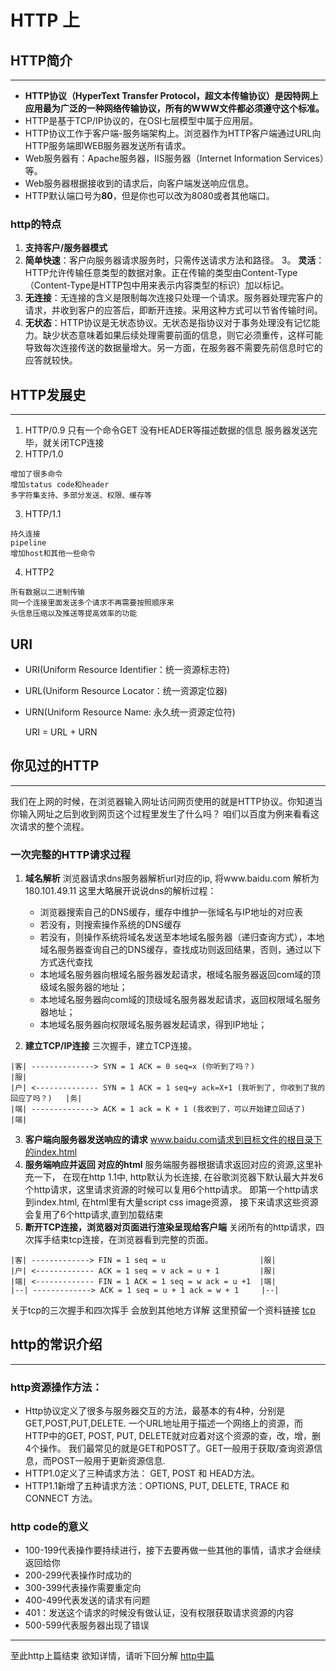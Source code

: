 # HTTP 上
## HTTP简介
---
- **HTTP协议（HyperText Transfer Protocol，超文本传输协议）是因特网上应用最为广泛的一种网络传输协议，所有的WWW文件都必须遵守这个标准。**
- HTTP是基于TCP/IP协议的，在OSI七层模型中属于应用层。
- HTTP协议工作于客户端-服务端架构上。浏览器作为HTTP客户端通过URL向HTTP服务端即WEB服务器发送所有请求。
- Web服务器有：Apache服务器，IIS服务器（Internet Information Services）等。
- Web服务器根据接收到的请求后，向客户端发送响应信息。
- HTTP默认端口号为**80**，但是你也可以改为8080或者其他端口。

### http的特点
  1. **支持客户/服务器模式**
  2. **简单快速**：客户向服务器请求服务时，只需传送请求方法和路径。
  3。 **灵活**：HTTP允许传输任意类型的数据对象。正在传输的类型由Content-Type（Content-Type是HTTP包中用来表示内容类型的标识）加以标记。
  4. **无连接**：无连接的含义是限制每次连接只处理一个请求。服务器处理完客户的请求，并收到客户的应答后，即断开连接。采用这种方式可以节省传输时间。
  5. **无状态**：HTTP协议是无状态协议。无状态是指协议对于事务处理没有记忆能力。缺少状态意味着如果后续处理需要前面的信息，则它必须重传，这样可能导致每次连接传送的数据量增大。另一方面，在服务器不需要先前信息时它的应答就较快。

## HTTP发展史
---
  1. HTTP/0.9
    只有一个命令GET
    没有HEADER等描述数据的信息
    服务器发送完毕，就关闭TCP连接
  2. HTTP/1.0

    增加了很多命令
    增加status code和header
    多字符集支持、多部分发送、权限、缓存等
  3. HTTP/1.1

    持久连接
    pipeline
    增加host和其他一些命令
  4. HTTP2 

    所有数据以二进制传输
    同一个连接里面发送多个请求不再需要按照顺序来
    头信息压缩以及推送等提高效率的功能
## URI
  * URI(Uniform Resource Identifier：统一资源标志符) 
  * URL(Uniform Resource Locator：统一资源定位器)
  * URN(Uniform Resource Name: 永久统一资源定位符)
    
    URI = URL + URN
## 你见过的HTTP
---
  我们在上网的时候，在浏览器输入网址访问网页使用的就是HTTP协议。你知道当你输入网址之后到收到网页这个过程里发生了什么吗？ 咱们以百度为例来看看这次请求的整个流程。
  ### 一次完整的HTTP请求过程
  1. **域名解析**
    浏览器请求dns服务器解析url对应的ip, 将www.baidu.com 解析为 180.101.49.11
    这里大略展开说说dns的解析过程：
      - 浏览器搜索自己的DNS缓存，缓存中维护一张域名与IP地址的对应表
      - 若没有，则搜索操作系统的DNS缓存
      -  若没有，则操作系统将域名发送至本地域名服务器（递归查询方式），本地域名服务器查询自己的DNS缓存，查找成功则返回结果，否则，通过以下方式迭代查找
      - 本地域名服务器向根域名服务器发起请求，根域名服务器返回com域的顶级域名服务器的地址；
      - 本地域名服务器向com域的顶级域名服务器发起请求，返回权限域名服务器地址；
      - 本地域名服务器向权限域名服务器发起请求，得到IP地址；

  2. **建立TCP/IP连接**
    三次握手，建立TCP连接。 
    
    |客| --------------> SYN = 1 ACK = 0 seq=x (你听到了吗？)                             |服|
    |户| <-------------- SYN = 1 ACK = 1 seq=y ack=X+1 (我听到了, 你收到了我的回应了吗？)   |务|
    |端| --------------> ACK = 1 ack = K + 1 (我收到了，可以开始建立回话了)                 |端|
  3. **客户端向服务器发送响应的请求**
    www.baidu.com请求到目标文件的根目录下的index.html
  4. **服务端响应并返回 对应的html**
    服务端服务器根据请求返回对应的资源,这里补充一下， 在现在http 1.1中, http默认为长连接, 在谷歌浏览器下默认最大并发6个http请求，这里请求资源的时候可以复用6个http请求。
    即第一个http请求到index.html, 在html里有大量script css image资源， 接下来请求这些资源会复用了6个http请求,直到加载结束
  5. **断开TCP连接，浏览器对页面进行渲染呈现给客户端**
    关闭所有的http请求，四次挥手结束tcp连接，在浏览器看到完整的页面。

    |客| -------------> FIN = 1 seq = u                     |服|
    |户| <------------- ACK = 1 seq = v ack = u + 1         |服|
    |端| <------------- FIN = 1 ACK = 1 seq = w ack = u +1  |端|
    |--| -------------> ACK = 1 seq = u + 1 ack = w + 1     |--|

   关于tcp的三次握手和四次挥手  会放到其他地方详解 这里预留一个资料链接 [tcp](https://www.cnblogs.com/welan/p/9925119.html)

## http的常识介绍
---
  ### http资源操作方法：
  - Http协议定义了很多与服务器交互的方法，最基本的有4种，分别是GET,POST,PUT,DELETE. 一个URL地址用于描述一个网络上的资源，而HTTP中的GET, POST, PUT, DELETE就对应着对这个资源的查，改，增，删4个操作。 我们最常见的就是GET和POST了。GET一般用于获取/查询资源信息，而POST一般用于更新资源信息. 
  - HTTP1.0定义了三种请求方法： GET, POST 和 HEAD方法。 
  - HTTP1.1新增了五种请求方法：OPTIONS, PUT, DELETE, TRACE 和 CONNECT 方法。
  ### http code的意义
   - 100-199代表操作要持续进行，接下去要再做一些其他的事情，请求才会继续返回给你
   - 200-299代表操作时成功的
   - 300-399代表操作需要重定向
   - 400-499代表发送的请求有问题
   - 401：发送这个请求的时候没有做认证，没有权限获取请求资源的内容
   - 500-599代表服务器出现了错误
___
至此http上篇结束 欲知详情，请听下回分解 [http中篇](https://github.com/betteralong/along-learning-notes/blob/master/source/http_mid.md)



